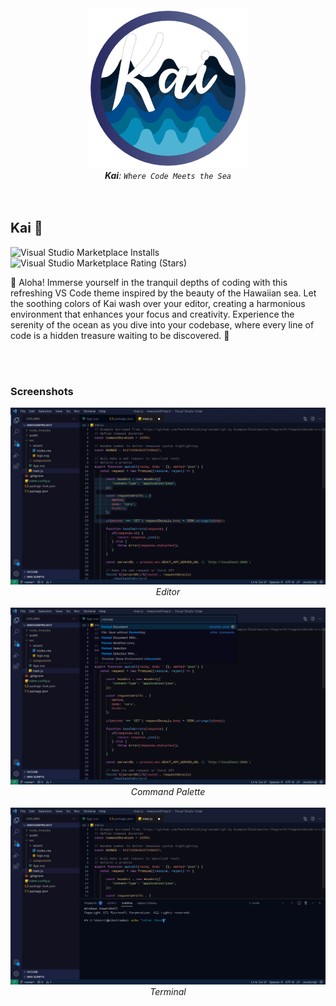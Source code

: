 <div align="center">
	<img src="https://raw.githubusercontent.com/igorskyflyer/vscode-theme-kai/main/assets/promo/kai-256x256.png" alt="Kai - a Visual Studio Code theme">
	<br>
	<em><strong>Kai</strong>: <code>Where Code Meets the Sea</code></em>
</div>

<br>
<br>

<div><h2>Kai 🌊</h2><img alt="Visual Studio Marketplace Installs" src="https://img.shields.io/visual-studio-marketplace/i/igordvlpr.kai-theme"> <img alt="Visual Studio Marketplace Rating (Stars)" src="https://img.shields.io/visual-studio-marketplace/stars/igordvlpr.kai-theme">

<br>

🌊 Aloha! Immerse yourself in the tranquil depths of coding with this refreshing VS Code theme inspired by the beauty of the Hawaiian sea. Let the soothing colors of Kai wash over your editor, creating a harmonious environment that enhances your focus and creativity. Experience the serenity of the ocean as you dive into your codebase, where every line of code is a hidden treasure waiting to be discovered. 🦞

<br>
<br>

### Screenshots

<div align="center">
	<img src="https://raw.githubusercontent.com/igorskyflyer/vscode-theme-kai/main/assets/promo/screenshot-1.png" alt="Screenshot of Visual Studio Code running Kai theme">
	<br>
	<em>Editor</em>
	<br>
	<br>
	<img src="https://raw.githubusercontent.com/igorskyflyer/vscode-theme-kai/main/assets/promo/screenshot-2.png" alt="Screenshot of Visual Studio Code running Kai theme">
	<br>
	<em>Command Palette</em>
	<br>
	<br>
	<img src="https://raw.githubusercontent.com/igorskyflyer/vscode-theme-kai/main/assets/promo/screenshot-3.png" alt="Screenshot of Visual Studio Code running Kai theme">
	<br>
	<em>Terminal</em>
</div>
